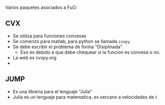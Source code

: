 
Varios paquetes asociados a FuO:

## CVX 
- Se utiliza para funciones convexas 
- Se comenzó para matlab, para python se llamada `cvxpy`
- Se debe escribir el problema de forma "Disiplinada".
	- Eso es debido a que debe chequear si la funcion es convexa o no. 
- La web es cvxpy.org
- 

## JUMP
- Es una libreria para el lenguaje "Julia"
- Julia es un lenguaje para matematica, es sercano a velocidades de `C`